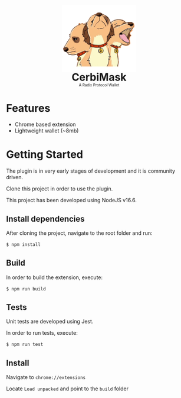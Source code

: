 <p align="center">
    <img src="public/android-chrome-512x512.png" style="width:200px;">
    <h1 style="margin-top: -20px;text-align: center;border-bottom: none;">CerbiMask</h1>
    <p style="margin-top: -20px;font-size:10px;text-align: center;border-bottom: none;">A Radix Protocol Wallet</p>
</p>

# Features
- Chrome based extension
- Lightweight wallet (~8mb)

# Getting Started 

The plugin is in very early stages of development and it is community driven.

Clone this project in order to use the plugin.

This project has been developed using NodeJS v16.6.

## Install dependencies

After cloning the project, navigate to the root folder and run:

```bash
$ npm install
```

## Build

In order to build the extension, execute:

```bash
$ npm run build
```

## Tests

Unit tests are developed using Jest.

In order to run tests, execute:

```bash
$ npm run test
```

## Install

Navigate to `chrome://extensions`

Locate `Load unpacked` and point to the `build` folder